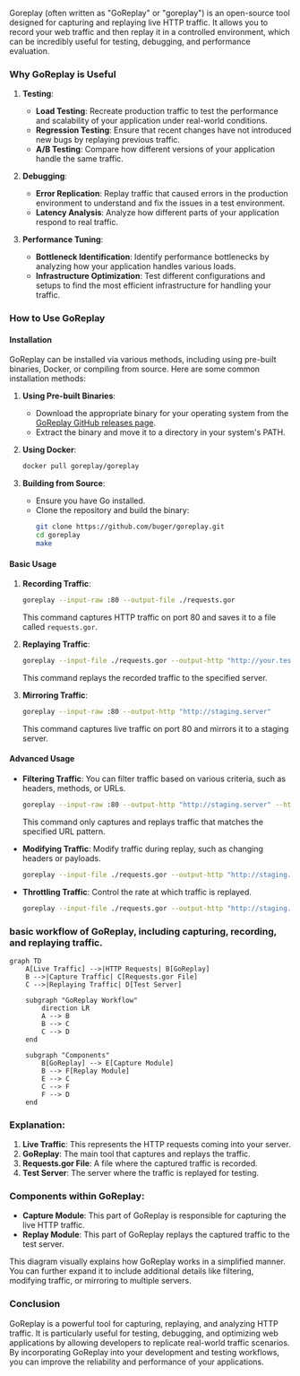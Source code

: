 Goreplay (often written as "GoReplay" or "goreplay") is an open-source tool designed for capturing and replaying live HTTP traffic. It allows you to record your web traffic and then replay it in a controlled environment, which can be incredibly useful for testing, debugging, and performance evaluation.

### Why GoReplay is Useful

1. **Testing**:
   - **Load Testing**: Recreate production traffic to test the performance and scalability of your application under real-world conditions.
   - **Regression Testing**: Ensure that recent changes have not introduced new bugs by replaying previous traffic.
   - **A/B Testing**: Compare how different versions of your application handle the same traffic.

2. **Debugging**:
   - **Error Replication**: Replay traffic that caused errors in the production environment to understand and fix the issues in a test environment.
   - **Latency Analysis**: Analyze how different parts of your application respond to real traffic.

3. **Performance Tuning**:
   - **Bottleneck Identification**: Identify performance bottlenecks by analyzing how your application handles various loads.
   - **Infrastructure Optimization**: Test different configurations and setups to find the most efficient infrastructure for handling your traffic.

### How to Use GoReplay

#### Installation

GoReplay can be installed via various methods, including using pre-built binaries, Docker, or compiling from source. Here are some common installation methods:

1. **Using Pre-built Binaries**:
   - Download the appropriate binary for your operating system from the [GoReplay GitHub releases page](https://github.com/buger/goreplay/releases).
   - Extract the binary and move it to a directory in your system's PATH.

2. **Using Docker**:
   ```sh
   docker pull goreplay/goreplay
   ```

3. **Building from Source**:
   - Ensure you have Go installed.
   - Clone the repository and build the binary:
     ```sh
     git clone https://github.com/buger/goreplay.git
     cd goreplay
     make
     ```

#### Basic Usage

1. **Recording Traffic**:
   ```sh
   goreplay --input-raw :80 --output-file ./requests.gor
   ```
   This command captures HTTP traffic on port 80 and saves it to a file called `requests.gor`.

2. **Replaying Traffic**:
   ```sh
   goreplay --input-file ./requests.gor --output-http "http://your.test.server"
   ```
   This command replays the recorded traffic to the specified server.

3. **Mirroring Traffic**:
   ```sh
   goreplay --input-raw :80 --output-http "http://staging.server"
   ```
   This command captures live traffic on port 80 and mirrors it to a staging server.

#### Advanced Usage

- **Filtering Traffic**:
  You can filter traffic based on various criteria, such as headers, methods, or URLs.
  ```sh
  goreplay --input-raw :80 --output-http "http://staging.server" --http-allow-url ^/api
  ```
  This command only captures and replays traffic that matches the specified URL pattern.

- **Modifying Traffic**:
  Modify traffic during replay, such as changing headers or payloads.
  ```sh
  goreplay --input-file ./requests.gor --output-http "http://staging.server" --middleware "./modify_script.sh"
  ```

- **Throttling Traffic**:
  Control the rate at which traffic is replayed.
  ```sh
  goreplay --input-file ./requests.gor --output-http "http://staging.server" --output-http-workers 5
  ```

### basic workflow of GoReplay, including capturing, recording, and replaying traffic.

```mermaid
graph TD
    A[Live Traffic] -->|HTTP Requests| B[GoReplay]
    B -->|Capture Traffic| C[Requests.gor File]
    C -->|Replaying Traffic| D[Test Server]

    subgraph "GoReplay Workflow"
        direction LR
        A --> B
        B --> C
        C --> D
    end

    subgraph "Components"
        B[GoReplay] --> E[Capture Module]
        B --> F[Replay Module]
        E --> C
        C --> F
        F --> D
    end
```

### Explanation:
1. **Live Traffic**: This represents the HTTP requests coming into your server.
2. **GoReplay**: The main tool that captures and replays the traffic.
3. **Requests.gor File**: A file where the captured traffic is recorded.
4. **Test Server**: The server where the traffic is replayed for testing.

### Components within GoReplay:
- **Capture Module**: This part of GoReplay is responsible for capturing the live HTTP traffic.
- **Replay Module**: This part of GoReplay replays the captured traffic to the test server.

This diagram visually explains how GoReplay works in a simplified manner. You can further expand it to include additional details like filtering, modifying traffic, or mirroring to multiple servers.
### Conclusion

GoReplay is a powerful tool for capturing, replaying, and analyzing HTTP traffic. It is particularly useful for testing, debugging, and optimizing web applications by allowing developers to replicate real-world traffic scenarios. By incorporating GoReplay into your development and testing workflows, you can improve the reliability and performance of your applications.